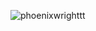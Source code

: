![phoenixwrighttt]([https://cdn.discordapp.com/attachments/1353720026301075486/1354762917630836886/dandy_patreon.png?ex=67e678c9&is=67e52749&hm=760c838731e55f1b30c38f656a9079e191c2726c5655baea243a3a73e901a1ef&format=webp&quality=lossless&width=619&height=464](https://media.discordapp.net/attachments/1360503081191735509/1361955707208990820/yipeeee.png?ex=6800a398&is=67ff5218&hm=4041b681f68b0208244f42cb0ba4c9258006b498ff59b3820f63b5abb4ee62b1&=&format=webp&quality=lossless&width=758&height=569))
